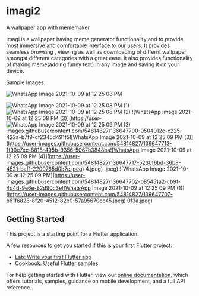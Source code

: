 # imagi2

A wallpaper app  with mememaker

Imagi is a wallpaper having meme generator functionality and to provide most immersive and comfortable interface to our users.
It provides seamless browsing , viewing as well as downloading of differnt wallpaper amongst different categories with a great ease. It also provides functionality of making meme(adding funny text) in any image and saving it on your device.

Sample Images:

![WhatsApp Image 2021-10-09 at 12 25 08 PM](https://user-images.githubusercontent.com/54814827/136647690-8808d57e-90e2-4349-ba55-0f693de80bf7.jpeg)

![WhatsApp Image 2021-10-09 at 12 25 08 PM (1)](https://user-images.githubusercontent.com/54814827/136647694-14a85fee-0892-4746-86e5-c9e60b01aec5.jpeg)
![WhatsApp Image 2021-10-09 at 12 25 08 PM (2)](https://user-images.githubusercontent.com/54814827/136647697-db679c46-972f-444e-a883-68679b6c3652.jpeg)
![WhatsApp Image 2021-10-09 at 12 25 08 PM (3)](https://user-![WhatsApp Image 2021-10-09 at 12 25 09 PM (3)](https://user-images.githubusercontent.com/54814827/136647708-8e79c553-21ba-4d96-8bc3-b4006154d9a0.jpeg)
images.githubusercontent.com/54814827/136647700-0504012c-c225-422a-b7f9-cf2345d491f5![WhatsApp Image 2021-10-09 at 12 25 09 PM (3)](https://user-images.githubusercontent.com/54814827/136647713-1f90e7ec-8818-495b-9356-5067b3848ba![WhatsApp Image 2021-10-09 at 12 25 09 PM (4)](https://user-images.githubusercontent.com/54814827/136647717-5230f6bd-36b3-4521-baf1-2200765d0b7c.jpeg)
4.jpeg)
.jpeg)
![WhatsApp Image 2021-10-09 at 12 25 09 PM](https://user-images.githubusercontent.com/54814827/136647702-b85451a2-cb9f-4d4d-9e6e-82d90c3e![WhatsApp Image 2021-10-09 at 12 25 09 PM (1)](https://user-images.githubusercontent.com/54814827/136647707-b61f6828-8f20-4512-82e0-57a95670cc45.jpeg)
0f3a.jpeg)

## Getting Started

This project is a starting point for a Flutter application.

A few resources to get you started if this is your first Flutter project:

- [Lab: Write your first Flutter app](https://flutter.dev/docs/get-started/codelab)
- [Cookbook: Useful Flutter samples](https://flutter.dev/docs/cookbook)

For help getting started with Flutter, view our
[online documentation](https://flutter.dev/docs), which offers tutorials,
samples, guidance on mobile development, and a full API reference.
